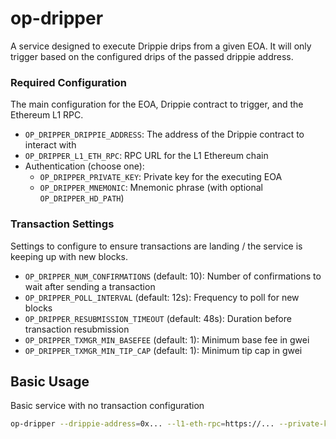 # op-dripper

A service designed to execute Drippie drips from a given EOA. It will only trigger based on the configured drips of the passed drippie address.

### Required Configuration

The main configuration for the EOA, Drippie contract to trigger, and the Ethereum L1 RPC.

- `OP_DRIPPER_DRIPPIE_ADDRESS`: The address of the Drippie contract to interact with
- `OP_DRIPPER_L1_ETH_RPC`: RPC URL for the L1 Ethereum chain
- Authentication (choose one):
  - `OP_DRIPPER_PRIVATE_KEY`: Private key for the executing EOA
  - `OP_DRIPPER_MNEMONIC`: Mnemonic phrase (with optional `OP_DRIPPER_HD_PATH`)

### Transaction Settings

Settings to configure to ensure transactions are landing / the service is keeping up with new blocks.

- `OP_DRIPPER_NUM_CONFIRMATIONS` (default: 10): Number of confirmations to wait after sending a transaction
- `OP_DRIPPER_POLL_INTERVAL` (default: 12s): Frequency to poll for new blocks
- `OP_DRIPPER_RESUBMISSION_TIMEOUT` (default: 48s): Duration before transaction resubmission
- `OP_DRIPPER_TXMGR_MIN_BASEFEE` (default: 1): Minimum base fee in gwei
- `OP_DRIPPER_TXMGR_MIN_TIP_CAP` (default: 1): Minimum tip cap in gwei

## Basic Usage

Basic service with no transaction configuration

```bash
op-dripper --drippie-address=0x... --l1-eth-rpc=https://... --private-key=0x...
```


